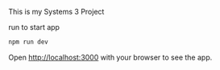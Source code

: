 This is my Systems 3 Project

run to start app

```bash
npm run dev

```

Open [http://localhost:3000](http://localhost:3000) with your browser to see the app.
